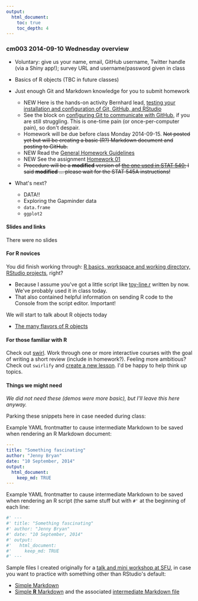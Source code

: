 ```yaml
---
output:
  html_document:
    toc: true
    toc_depth: 4
---
```


### cm003 2014-09-10 Wednesday overview

  * Voluntary: give us your name, email, GitHub username, Twitter handle (via a Shiny app!); survey URL and username/password given in class
  * Basics of R objects (TBC in future classes)
  * Just enough Git and Markdown knowledge for you to submit homework
    - NEW Here is the hands-on activity Bernhard lead, [testing your installation and configuration of Git, GitHub, and RStudio](block005_first-use-git-rstudio.html)
    - See the block on [configuring Git to communicate with GitHub](git_credentials.html), if you are still struggling. This is one-time pain (or once-per-computer pain), so don't despair.
    - Homework will be due before class Monday 2014-09-15. ~~Not posted yet but will be creating a basic (R?) Markdown document and posting to GitHub.~~
    - NEW Read the [General Homework Guidelines](http://stat545-ubc.github.io/hw00_homework-guidelines.html)
    - NEW See the assignment [Homework 01](hw01_edit-README.html)
    - ~~Procedure will be a __modified__ version of [the one used in STAT 540](http://www.ugrad.stat.ubc.ca/%7Estat540/homework/hw_submission-instructions.html); I said __modified__ ... please wait for the STAT 545A instructions!~~
    
  * What's next?
    - DATA!!
    - Exploring the Gapminder data
    - `data.frame`
    - `ggplot2`
    
#### Slides and links

There were no slides

#### For R novices

You did finish working through: [R basics, workspace and working directory, RStudio projects](block002_hello-r-workspace-wd-project.html), right?

  * Because I assume you've got a little script like [toy-line.r](https://github.com/STAT545-UBC/STAT545-UBC.github.io/blob/master/block002_toy-line.r) written by now. We've probably used it in class today.
  * That also contained helpful information on sending R code to the Console from the script editor. Important!
  
We will start to talk about R objects today

  * [The many flavors of R objects](block004_basic-r-objects.html)

#### For those familiar with R

Check out [swirl](http://swirlstats.com). Work through one or more interactive courses with the goal of writing a short review (include in homework?). Feeling more ambitious? Check out `swirlify` and [create a new lesson](http://swirlstats.com/instructors.html). I'd be happy to help think up topics.

#### Things we might need

*We did not need these (demos were more basic), but I'll leave this here anyway.*

Parking these snippets here in case needed during class:

Example YAML frontmatter to cause intermediate Markdown to be saved when rendering an R Markdown document:

```yaml
---
title: "Something fascinating"
author: "Jenny Bryan"
date: "10 September, 2014"
output:
  html_document:
    keep_md: TRUE
---
```

Example YAML frontmatter to cause intermediate Markdown to be saved when rendering an R script (the same stuff but with `#'` at the beginning of each line:

```yaml
#' ---
#' title: "Something fascinating"
#' author: "Jenny Bryan"
#' date: "10 September, 2014"
#' output:
#'   html_document:
#'     keep_md: TRUE
#' ---
```

Sample files I created originally for a [talk and mini workshop at SFU](https://github.com/jennybc/2013-11_sfu), in case you want to practice with something other than RStudio's default:

  * [Simple Markdown](https://github.com/jennybc/2013-11_sfu/blob/master/simple-markdown.md)
  * [Simple __R__ Markdown](https://github.com/jennybc/2013-11_sfu/blob/master/simple-r-markdown.rmd) and the associated [intermediate Markdown file](https://github.com/jennybc/2013-11_sfu/blob/master/simple-r-markdown.md)